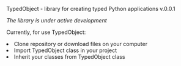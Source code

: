 TypedObject - library for creating typed Python applications
v.0.0.1


<i>The library is under active development</i><br>

Currently, for use TypedObject: <br>
<li>Clone repository or download files on your computer</li>
<li>Import TypedObject class in your project</li>
<li>Inherit your classes from TypedObject class</li>